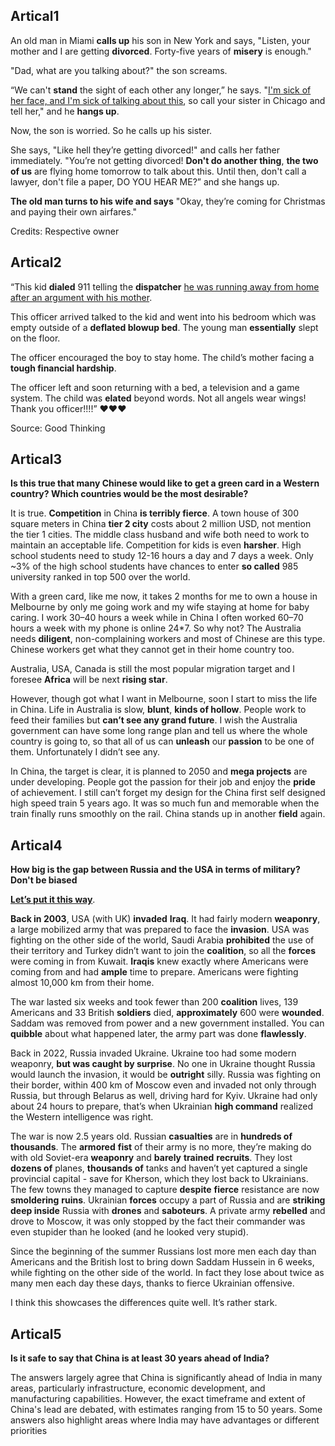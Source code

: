 ## Artical1

An old man in Miami **calls up** his son in New York and says, "Listen, your mother and I are getting **divorced**. Forty-five years of **misery** is enough."

"Dad, what are you talking about?" the son screams.

“We can't **stand** the sight of each other any longer,” he says. "<u>I'm sick of her face, and I'm sick of talking about this</u>, so call your sister in Chicago and tell her," and he **hangs up**.

Now, the son is worried. So he calls up his sister.

She says, "Like hell they’re getting divorced!" and calls her father immediately. "You’re not getting divorced! **Don't do another thing**, **the two of us** are flying home tomorrow to talk about this. Until then, don't call a lawyer, don't file a paper, DO YOU HEAR ME?” and she hangs up.

**The old man turns to his wife and says** "Okay, they’re coming for Christmas and paying their own airfares."

Credits: Respective owner

## Artical2

“This kid **dialed** 911 telling the **dispatcher** <u>he was running away from home after an argument with his mother</u>.

This officer arrived talked to the kid and went into his bedroom which was empty outside of a **deflated blowup bed**. The young man **essentially** slept on the floor.

The officer encouraged the boy to stay home. The child’s mother facing a **tough financial hardship**.

The officer left and soon returning with a bed, a television and a game system. The child was **elated** beyond words. Not all angels wear wings! Thank you officer!!!!” ❤️❤️❤️

Source: Good Thinking

## Artical3

**Is this true that many Chinese would like to get a green card in a Western country? Which countries would be the most desirable?**

It is true. **Competition** in China **is terribly fierce**. A town house of 300 square meters in China **tier 2 city** costs about 2 million USD, not mention the tier 1 cities. The middle class husband and wife both need to work to maintain an acceptable life. Competition for kids is even **harsher**. High school students need to study 12-16 hours a day and 7 days a week. Only ~3% of the high school students have chances to enter **so called** 985 university ranked in top 500 over the world.

With a green card, like me now, it takes 2 months for me to own a house in Melbourne by only me going work and my wife staying at home for baby caring. I work 30–40 hours a week while in China I often worked 60–70 hours a week with my phone is online 24*7. So why not? The Australia needs **diligent**, non-complaining workers and most of Chinese are this type. Chinese workers get what they cannot get in their home country too.

Australia, USA, Canada is still the most popular migration target and I foresee **Africa** will be next **rising star**.

However, though got what I want in Melbourne, soon I start to miss the life in China. Life in Australia is slow, **blunt**, **kinds of hollow**. People work to feed their families but **can’t see any grand future**. I wish the Australia government can have some long range plan and tell us where the whole country is going to, so that all of us can **unleash** our **passion** to be one of them. Unfortunately I didn’t see any.

In China, the target is clear, it is planned to 2050 and **mega projects** are under developing. People got the passion for their job and enjoy the **pride** of achievement. I still can’t forget my design for the China first self designed high speed train 5 years ago. It was so much fun and memorable when the train finally runs smoothly on the rail. China stands up in another **field** again.

## Artical4

**How big is the gap between Russia and the USA in terms of military? Don't be biased**

**<u>Let’s put it this way</u>**.

**Back in 2003**, USA (with UK) **invaded** **Iraq**. It had fairly modern **weaponry**, a large mobilized army that was prepared to face the **invasion**. USA was fighting on the other side of the world, Saudi Arabia **prohibited** the use of their territory and Turkey didn’t want to join the **coalition**, so all the **forces** were coming in from Kuwait. **Iraqis** knew exactly where Americans were coming from and had **ample** time to prepare. Americans were fighting almost 10,000 km from their home.

The war lasted six weeks and took fewer than 200 **coalition** lives, 139 Americans and 33 British **soldiers** died, **approximately** 600 were **wounded**. Saddam was removed from power and a new government installed. You can **quibble** about what happened later, the army part was done **flawlessly**.

Back in 2022, Russia invaded Ukraine. Ukraine too had some modern weaponry, **but was caught by surprise**. No one in Ukraine thought Russia would launch the invasion, it would be **outright** silly. Russia was fighting on their border, within 400 km of Moscow even and invaded not only through Russia, but through Belarus as well, driving hard for Kyiv. Ukraine had only about 24 hours to prepare, that’s when Ukrainian **high command** realized the Western intelligence was right.

The war is now 2.5 years old. Russian **casualties** are in **hundreds of thousands**. The **armored** **fist** of their army is no more, they’re making do with old Soviet-era **weaponry** and **barely** **trained** **recruits**. They lost **dozens of** planes, **thousands of** tanks and haven’t yet captured a single provincial capital - save for Kherson, which they lost back to Ukrainians. The few towns they managed to capture **despite** **fierce** resistance are now **smoldering** **ruins**. Ukrainian **forces** occupy a part of Russia and are **striking** **deep inside** Russia with **drones** and **saboteurs**. A private army **rebelled** and drove to Moscow, it was only stopped by the fact their commander was even stupider than he looked (and he looked very stupid).

Since the beginning of the summer Russians lost more men each day than Americans and the British lost to bring down Saddam Hussein in 6 weeks, while fighting on the other side of the world. In fact they lose about twice as many men each day these days, thanks to fierce Ukrainian offensive.

I think this showcases the differences quite well. It’s rather stark.

## Artical5

**Is it safe to say that China is at least 30 years ahead of India?**

The answers largely agree that China is significantly ahead of India in many areas, particularly infrastructure, economic development, and manufacturing capabilities. However, the exact timeframe and extent of China's lead are debated, with estimates ranging from 15 to 50 years. Some answers also highlight areas where India may have advantages or different priorities
















